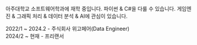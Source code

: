 아주대학교 소프트웨어학과에 재학 중입니다.
파이썬 & C#을 다룰 수 있습니다.
게임엔진 & 그래픽 처리 & 데이터 분석 & AI에 관심이 있습니다.

2022/1 ~ 2024.2 - 주식회사 위고페어(Data Engineer)<br/>
2024/2 ~ 현재 - 프리랜서
